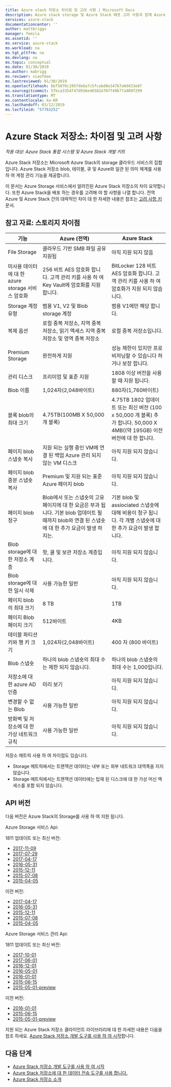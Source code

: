 ```yaml
---
title: Azure stack 저장소 차이점 및 고려 사항 | Microsoft Docs
description: Azure stack storage 및 Azure Stack 배포 고려 사항과 함께 Azure storage 간의 차이점을 이해 합니다.
services: azure-stack
documentationcenter: ''
author: mattbriggs
manager: femila
ms.assetid: ''
ms.service: azure-stack
ms.workload: na
ms.tgt_pltfrm: na
ms.devlang: na
ms.topic: conceptual
ms.date: 01/30/2019
ms.author: mabrigg
ms.reviwer: xiaofmao
ms.lastreviewed: 01/30/2019
ms.openlocfilehash: bbf5076c195fde6a7c5fcabd8e347b7a0d433e8f
ms.sourcegitcommit: 5fbca3354f47d936e46582e76ff49b77a989f299
ms.translationtype: MT
ms.contentlocale: ko-KR
ms.lasthandoff: 03/12/2019
ms.locfileid: "57763252"
---
```

# <a name="azure-stack-storage-differences-and-considerations"></a>Azure Stack 저장소: 차이점 및 고려 사항

*적용 대상: Azure Stack 통합 시스템 및 Azure Stack 개발 키트*

Azure Stack 저장소는 Microsoft Azure Stack의 storage 클라우드 서비스의 집합입니다. Azure Stack 저장소 blob, 테이블, 큐 및 Azure와 일관 된 의미 체계를 사용 하 여 계정 관리 기능을 제공합니다.

이 문서는 Azure Storage 서비스에서 알려진된 Azure Stack 저장소의 차이 요약합니다. 또한 Azure Stack을 배포 하는 경우를 고려해 야 할 사항을 나열 합니다. 전역 Azure 및 Azure Stack 간의 대략적인 차이 대 한 자세한 내용은 참조는 [고려 사항 키](azure-stack-considerations.md) 문서.

## <a name="cheat-sheet-storage-differences"></a>참고 자료: 스토리지 차이점

| 기능 | Azure (전역) | Azure Stack |
| --- | --- | --- |
|File Storage|클라우드 기반 SMB 파일 공유 지원됨|아직 지원 되지 않음
|미사용 데이터에 대 한 azure storage 서비스 암호화|256 비트 AES 암호화 합니다. 고객 관리 키를 사용 하 여 Key Vault에 암호화를 지원 합니다.|BitLocker 128 비트 AES 암호화 합니다. 고객 관리 키를 사용 하 여 암호화가 지원 되지 않습니다.
|Storage 계정 유형|범용 V1, V2 및 Blob storage 계정|범용 V1에만 해당 합니다.
|복제 옵션|로컬 중복 저장소, 지역 중복 저장소, 읽기 액세스 지역 중복 저장소 및 영역 중복 저장소|로컬 중복 저장소입니다.
|Premium Storage|완전하게 지원|성능 제한이 있지만 프로비저닝할 수 있습니다 하거나 보장 합니다.
|관리 디스크|프리미엄 및 표준 지원|1808 이상 버전을 사용할 때 지원 됩니다.
|Blob 이름|1,024자(2,048바이트)|880자(1,760바이트)
|블록 blob의 최대 크기|4.75TB(100MB X 50,000개 블록)|4.75TB 1802 업데이트 또는 최신 버전 (100 x 50,000 개 블록) 추가 합니다. 50,000 X 4MB((약 195GB) 이전 버전에 대 한 합니다.
|페이지 blob 스냅숏 복사|지원 되는 실행 중인 VM에 연결 된 백업 Azure 관리 되지 않는 VM 디스크|아직 지원 되지 않습니다.
|페이지 blob 증분 스냅숏 복사|Premium 및 지원 되는 표준 Azure 페이지 blob|아직 지원 되지 않습니다.
|페이지 blob 청구|Blob에서 또는 스냅숏의 고유 페이지에 대 한 요금은 부과 됩니다. 기본 blob 업데이트 될 때까지 blob와 연결 된 스냅숏에 대 한 추가 요금이 발생 하지는.|기본 blob 및 assiociated 스냅숏에 대해 비용이 청구 됩니다. 각 개별 스냅숏에 대 한 추가 요금이 발생 합니다.
|Blob storage에 대 한 저장소 계층|핫, 쿨 및 보관 저장소 계층입니다.|아직 지원 되지 않습니다.
|Blob storage에 대 한 일시 삭제|사용 가능한 일반|아직 지원 되지 않습니다.
|페이지 blob의 최대 크기|8 TB|1TB
|페이지 Blob 페이지 크기|512바이트|4KB
|테이블 파티션 키와 행 키 크기|1,024자(2,048바이트)|400 자 (800 바이트)
|Blob 스냅숏|하나의 blob 스냅숏의 최대 수는 제한 되지 않습니다.|하나의 blob 스냅숏의 최대 수는 1,000입니다.
|저장소에 대 한 azure AD 인증|미리 보기|아직 지원 되지 않습니다.
|변경할 수 없는 Blob|사용 가능한 일반|아직 지원 되지 않습니다.
|방화벽 및 저장소에 대 한 가상 네트워크 규칙|사용 가능한 일반|아직 지원 되지 않습니다.|

저장소 메트릭 사용 하 여 차이점도 있습니다.

* Storage 메트릭에서는 트랜잭션 데이터는 내부 또는 외부 네트워크 대역폭을 지지 않습니다.
* Storage 메트릭에서는 트랜잭션 데이터에는 탑재 된 디스크에 대 한 가상 머신 액세스를 포함 되지 않습니다.

## <a name="api-version"></a>API 버전

다음 버전은 Azure Stack의 Storage를 사용 하 여 지원 됩니다.

Azure Storage 서비스 Api:

1811 업데이트 또는 최신 버전:

- [2017-11-09](https://docs.microsoft.com/rest/api/storageservices/version-2017-11-09)
- [2017-07-29](https://docs.microsoft.com/rest/api/storageservices/version-2017-07-29)
- [2017-04-17](https://docs.microsoft.com/rest/api/storageservices/version-2017-04-17)
- [2016-05-31](https://docs.microsoft.com/rest/api/storageservices/version-2016-05-31)
- [2015-12-11](https://docs.microsoft.com/rest/api/storageservices/version-2015-12-11)
- [2015-07-08](https://docs.microsoft.com/rest/api/storageservices/version-2015-07-08)
- [2015-04-05](https://docs.microsoft.com/rest/api/storageservices/version-2015-04-05)

이전 버전:

- [2017-04-17](https://docs.microsoft.com/rest/api/storageservices/version-2017-04-17)
- [2016-05-31](https://docs.microsoft.com/rest/api/storageservices/version-2016-05-31)
- [2015-12-11](https://docs.microsoft.com/rest/api/storageservices/version-2015-12-11)
- [2015-07-08](https://docs.microsoft.com/rest/api/storageservices/version-2015-07-08)
- [2015-04-05](https://docs.microsoft.com/rest/api/storageservices/version-2015-04-05)

Azure Storage 서비스 관리 Api:

1811 업데이트 또는 최신 버전:

- [2017-10-01](https://docs.microsoft.com/rest/api/storagerp/?redirectedfrom=MSDN)
- [2017-06-01](https://docs.microsoft.com/rest/api/storagerp/?redirectedfrom=MSDN)
- [2016-12-01](https://docs.microsoft.com/rest/api/storagerp/?redirectedfrom=MSDN)
- [2016-05-01](https://docs.microsoft.com/rest/api/storagerp/?redirectedfrom=MSDN)
- [2016-01-01](https://docs.microsoft.com/rest/api/storagerp/?redirectedfrom=MSDN)
- [2015-06-15](https://docs.microsoft.com/rest/api/storagerp/?redirectedfrom=MSDN)
- [2015-05-01-preview](https://docs.microsoft.com/rest/api/storagerp/?redirectedfrom=MSDN)

이전 버전:

- [2016-01-01](https://docs.microsoft.com/rest/api/storagerp/?redirectedfrom=MSDN)
- [2015-06-15](https://docs.microsoft.com/rest/api/storagerp/?redirectedfrom=MSDN)
- [2015-05-01-preview](https://docs.microsoft.com/rest/api/storagerp/?redirectedfrom=MSDN)

지원 되는 Azure Stack 저장소 클라이언트 라이브러리에 대 한 자세한 내용은 다음을 참조 하세요. [Azure Stack 저장소 개발 도구를 사용 하 여 시작](azure-stack-storage-dev.md)합니다.

## <a name="next-steps"></a>다음 단계

* [Azure Stack 저장소 개발 도구를 사용 하 여 시작](azure-stack-storage-dev.md)
* [Azure Stack 저장소에 대 한 데이터 전송 도구를 사용 합니다.](azure-stack-storage-transfer.md)
* [Azure Stack 저장소 소개](azure-stack-storage-overview.md)
